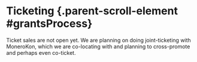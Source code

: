 # Ticketing {.parent-scroll-element #grantsProcess}

Ticket sales are not open yet.  We are planning on doing joint-ticketing with
MoneroKon, which we are co-locating with and planning to cross-promote and
perhaps even co-ticket.
